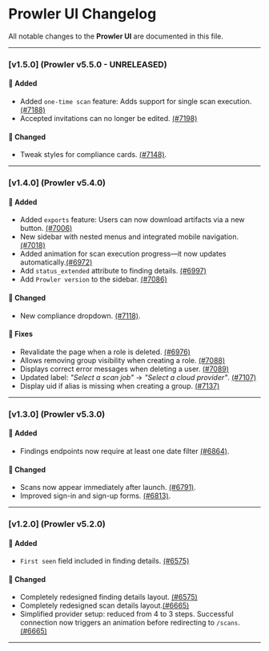 # Prowler UI Changelog

All notable changes to the **Prowler UI** are documented in this file.

---

### [v1.5.0] (Prowler v5.5.0 - UNRELEASED)

#### 🚀 Added

- Added `one-time scan` feature: Adds support for single scan execution. [(#7188)](https://github.com/prowler-cloud/prowler/pull/7188)
- Accepted invitations can no longer be edited. [(#7198)](https://github.com/prowler-cloud/prowler/pull/7198)

#### 🔄 Changed

- Tweak styles for compliance cards. [(#7148)](https://github.com/prowler-cloud/prowler/pull/7148).
  
---

### [v1.4.0] (Prowler v5.4.0)

#### 🚀 Added

- Added `exports` feature: Users can now download artifacts via a new button. [(#7006)](https://github.com/prowler-cloud/prowler/pull/7006)
- New sidebar with nested menus and integrated mobile navigation. [(#7018)](https://github.com/prowler-cloud/prowler/pull/7018)
- Added animation for scan execution progress—it now updates automatically.[(#6972)](https://github.com/prowler-cloud/prowler/pull/6972)
- Add `status_extended` attribute to finding details. [(#6997)](https://github.com/prowler-cloud/prowler/pull/6997)
- Add `Prowler version` to the sidebar. [(#7086)](https://github.com/prowler-cloud/prowler/pull/7086)
  
#### 🔄 Changed

- New compliance dropdown. [(#7118)](https://github.com/prowler-cloud/prowler/pull/7118).
  
#### 🐞 Fixes

- Revalidate the page when a role is deleted. [(#6976)](https://github.com/prowler-cloud/prowler/pull/6976)
- Allows removing group visibility when creating a role. [(#7088)](https://github.com/prowler-cloud/prowler/pull/7088)
- Displays correct error messages when deleting a user. [(#7089)](https://github.com/prowler-cloud/prowler/pull/7089)
- Updated label: *"Select a scan job"* → *"Select a cloud provider"*. [(#7107)](https://github.com/prowler-cloud/prowler/pull/7107)
- Display uid if alias is missing when creating a group. [(#7137)](https://github.com/prowler-cloud/prowler/pull/7137)

---

### [v1.3.0] (Prowler v5.3.0)

#### 🚀 Added

- Findings endpoints now require at least one date filter [(#6864)](https://github.com/prowler-cloud/prowler/pull/6864).

#### 🔄 Changed

- Scans now appear immediately after launch. [(#6791)](https://github.com/prowler-cloud/prowler/pull/6791).
- Improved sign-in and sign-up forms. [(#6813)](https://github.com/prowler-cloud/prowler/pull/6813).

---

### [v1.2.0] (Prowler v5.2.0)

#### 🚀 Added

- `First seen` field included in finding details. [(#6575)](https://github.com/prowler-cloud/prowler/pull/6575)

#### 🔄 Changed

- Completely redesigned finding details layout. [(#6575)](https://github.com/prowler-cloud/prowler/pull/6575)
- Completely redesigned scan details layout.[(#6665)](https://github.com/prowler-cloud/prowler/pull/6665)
- Simplified provider setup: reduced from 4 to 3 steps. Successful connection now triggers an animation before redirecting to `/scans`. [(#6665)](https://github.com/prowler-cloud/prowler/pull/6665)

---
